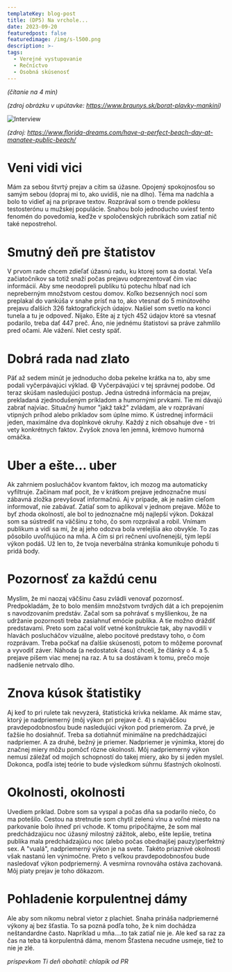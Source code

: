 ```yaml
---
templateKey: blog-post
title: (DP5) Na vrchole...
date: 2023-09-20
featuredpost: false
featuredimage: /img/s-l500.png
description: >-
tags:
  - Verejné vystupovanie
  - Rečníctvo
  - Osobná skúsenosť
---
```


*(čítanie na 4 min)*




*(zdroj obrázku v upútavke: https://www.braunys.sk/borat-plavky-mankini)*


![Interview](/img/beach-day-relaxation-small.jpg)

*(zdroj: https://www.florida-dreams.com/have-a-perfect-beach-day-at-manatee-public-beach/*

# Veni vidi vici

Mám za sebou štvrtý prejav a cítim sa úžasne. Opojený spokojnosťou so samým sebou (dopraj mi to, ako uvidíš,
nie na dlho). Téma ma nadchla a bolo to vidieť aj na príprave textov. Rozprával som o trende poklesu testosterónu
u mužskej populácie. Snahou bolo jednoducho uviesť tento fenomén do povedomia, keďže v spoločenských rubrikách som
zatiaľ nič také nepostrehol.

# Smutný deň pre štatistov

V prvom rade chcem zdieľať úžasnú radu, ku ktorej som sa dostal. Veľa začiatočníkov sa totiž snaží počas prejavu
odprezentovať čím viac informácií. Aby sme neodopreli publiku tú potechu hĺbať nad ich nepreberným množstvom cestou
domov. Koľko bezsenných nocí som preplakal do vankúša v snahe prísť na to, ako vtesnať do 5 minútového prejavu
ďalších 326 faktografických údajov. Našiel som svetlo na konci tunela a tu je odpoveď. Nijako. Ešte aj z tých 452
údajov ktoré sa vtesnať podarilo, treba dať 447 preč. Áno, nie jednému štatistovi sa práve zahmlilo pred očami. Ale
vážení. Niet cesty späť. 

# Dobrá rada nad zlato

Päť až sedem minút je jednoducho doba pekelne krátka na to, aby sme podali vyčerpávajúci výklad. 😄 Vyčerpávajúci v
tej správnej podobe. Od teraz skúšam nasledujúci postup. Jedna ústredná informácia na prejav, prekladaná zjednodušeným
príkladom a humornými prvkami. Tie mi dávajú zabrať najviac. Situačný humor "jakž takž" zvládam, ale v rozprávaní
vtipných príhod alebo príkladov som úplne mimo. K ústrednej informácii jeden, maximálne dva doplnkové okruhy. Každý z
nich obsahuje dve - tri vety konkrétnych faktov. Zvyšok znova len jemná, krémovo humorná omáčka.

# Uber a ešte... uber

Ak zahrniem poslucháčov kvantom faktov, ich mozog ma automaticky vyfiltruje. Začínam mať pocit, že v krátkom prejave
jednoznačne musí zábavná zložka prevyšovať informačnú. Aj v prípade, ak je našim cieľom informovať, nie zabávať. Zatiaľ
som to aplikoval v jednom prejave. Môže to byť zhoda okolností, ale bol to jednoznačne môj najlepší výkon. Dokázal
som sa sústrediť na väčšinu z toho, čo som rozprával a robil. Vnímam publikum a vidí sa mi, že aj jeho odozva bola
vrelejšia ako obvykle. To zas pôsobilo uvoľňujúco na mňa. A čím si pri rečnení uvoľnenejší, tým lepší výkon podáš. Už
len to, že tvoja neverbálna stránka komunikuje pohodu ti pridá body.

# Pozornosť za každú cenu

Myslím, že mi naozaj väčšinu času zvládli venovať pozornosť. Predpokladám, že to bolo menším množstvom tvrdých dát a ich
prepojením s navodzovaním predstáv. Začal som sa pohrávať s myšlienkou, že na udržanie pozornosti treba zasiahnuť emócie
publika. A tie možno dráždiť predstavami. Preto som začal voliť vetné konštrukcie tak, aby navodili v hlavách poslucháčov
vizuálne, alebo pocitové predstavy toho, o čom rozprávam. Treba počkať na ďalšie skúsenosti, potom to môžeme porovnať a
vyvodiť záver. Náhoda (a nedostatok času) chceli, že články o 4. a 5. prejave píšem viac menej na raz. A tu sa dostávam k
tomu, prečo moje nadšenie netrvalo dlho.

# Znova kúsok štatistiky

Aj keď to pri rulete tak nevyzerá, štatistická krivka neklame. Ak máme stav, ktorý je nadpriemerný (môj výkon pri prejave
č. 4) s najväčšou pravdepodobnosťou bude nasledujúci výkon pod priemerom. Za prvé, je ťažšie ho dosiahnúť. Treba sa
dotiahnúť minimálne na predchádzajúci nadpriemer. A za druhé, bežný je priemer. Nadpriemer je výnimka, ktorej do značnej
miery môžu pomôcť rôzne okolnosti. Môj nadpriemerný výkon nemusí záležať od mojich schopností do takej miery, ako by si
jeden myslel. Dokonca, podľa istej teórie to bude výsledkom súhrnu šťastných okolností. 

# Okolnosti, okolnosti

Uvediem príklad. Dobre som sa
vyspal a počas dňa sa podarilo niečo, čo ma potešilo. Cestou na stretnutie som chytil zelenú vlnu a voľné miesto na
parkovanie bolo ihneď pri vchode. K tomu pripočítajme, že som mal predchádzajúcu noc úžasný milostný zážitok, alebo, ešte
lepšie, tretina publika mala predchádzajúcu noc (alebo počas obednajšej pauzy)perfektný sex. A "vualá", nadpriemerný výkon
je na svete. Takéto priaznivé okolnosti však nastanú len výnimočne. Preto s veľkou pravdepodobnosťou bude nasledovať výkon
podpriemerný. A vesmírna rovnováha ostáva zachovaná. Môj piaty prejav je toho dôkazom.

# Pohladenie korpulentnej dámy

Ale aby som nikomu nebral vietor z plachiet. Snaha prináša nadpriemerné výkony aj bez šťastia. To sa pozná podľa toho, že k
nim dochádza neštandardne často. Napríklad u mňa....to tak zatiaľ nie je. Ale keď sa raz za čas na teba tá korpulentná dáma,
menom Šťastena necudne usmeje, tiež to nie je zlé.

*príspevkom Ti deň obohatil: chlapík od PR*
